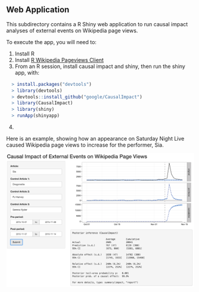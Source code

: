 ## Web Application

This subdirectory contains a R Shiny web application to run causal impact analyses of external events on Wikipedia page views.

To execute the app, you will need to:
1. Install R
2. Install [R Wikipedia Pageviews Client](https://github.com/Ironholds/pageviews)
3. From an R session, install causal impact and shiny, then run the shiny app, with:
```R
  > install.packages("devtools")
  > library(devtools)
  > devtools::install_github("google/CausalImpact")
  > library(CausalImpact)
  > library(shiny)
  > runApp(shinyapp)
```
4. 

Here is an example, showing how an appearance on Saturday Night Live caused Wikipedia page views to increase for the performer, Sia.

![screenshot](shinyapp.png)